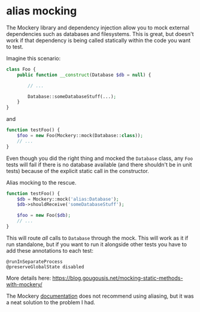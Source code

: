 # alias mocking

The Mockery library and dependency injection allow you to mock external dependencies such as databases and filesystems. This is great, but doesn't work if that dependency is being called statically within the code you want to test.

Imagine this scenario:

```php
class Foo {
    public function __construct(Database $db = null) {

        // ...

        Database::someDatabaseStuff(...);
    }
}
```

and

```php
function testFoo() {
    $foo = new Foo(Mockery::mock(Database::class));
    // ...
}
```

Even though you did the right thing and mocked the `Database` class, any `Foo` tests will fail if there is no database available (and there shouldn't be in unit tests) because of the explicit static call in the constructor.

Alias mocking to the rescue.

```php
function testFoo() {
    $db = Mockery::mock('alias:Database');
    $db->shouldReceive('someDatabaseStuff');

    $foo = new Foo($db);
    // ...
}
```

This will route *all* calls to `Database` through the mock. This will work as it if run standalone, but if you want to run it alongside other tests you have to add these annotations to each test:

```
@runInSeparateProcess
@preserveGlobalState disabled
```

More details here: https://blog.gougousis.net/mocking-static-methods-with-mockery/

The Mockery [documentation](http://docs.mockery.io/en/latest/reference/creating_test_doubles.html#aliasing) does not recommend using aliasing, but it was a neat solution to the problem I had.
